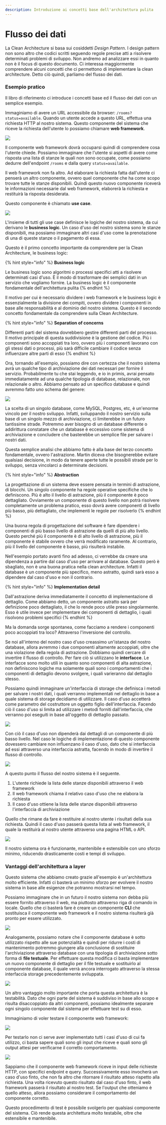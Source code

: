 ```yaml
---
description: Introduzione ai concetti base dell'architettura pulita
---
```


# Flusso dei dati

La Clean Architecture si basa sui cosiddetti _Design Pattern_. I design pattern non sono altro che codici scritti seguendo regole precise atti a risolvere determinati problemi di sviluppo. Non andremo ad analizzare essi in quanto non è il focus di questo documento. Ci interessa maggiormente comprendere alcuni concetti che ci permettono di implementare la clean architecture. Detto ciò quindi, parliamo del flusso dei dati.

### Esempio pratico

Il libro di riferimento ci introduce i concetti base ed il flusso dei dati con un semplice esempio.

Immaginiamo di avere un URL accessibile da browser: `/rooms?status=available`. Quando un utente accede a questo URL, effettua una richiesta HTTP al nostro sistema. Questo componente del sistema che riceve la richiesta dell'utente lo possiamo chiamare **web framework**.

![](../.gitbook/assets/figure01.svg)

Il componente web framework dovrà occuparsi quindi di comprendere cosa l'utente chiede. Possiamo immaginare che l'utente si aspetti di avere come risposta una lista di stanze le quali non sono occupate, come possiamo dedurre dell'endpoint `/rooms` e dalla query `status=available`.

Il web framework non fa altro. Ad elaborare la richiesta fatta dall'utente ci penserà un altro componente, ovvero quel componente che ha come scopo trovare tutte le stanze disponibili. Quindi questo nuovo componente riceverà le informazioni necessarie dal web framework, elaborerà la richiesta e restituirà la risposta desiderata.

Questo componente è chiamato **use case**.

![](../.gitbook/assets/figure02.svg)

L'insieme di tutti gli use case definisce le logiche del nostro sistema, da cui derivano le **business logic**. Un caso d'uso del nostro sistema sono le stanze disponibili, ma possiamo immaginare altri casi d'uso come la prenotazione di una di queste stanze o il pagamento di essa.

Questo è il primo concetto importante da comprendere per la Clean Architecture, le business logic:

{% hint style="info" %}
**Business logic**

Le business logic sono algoritmi o processi specifici atti a risolvere determinati casi d'uso. È il modo di trasformare dei semplici dati in un servizio che vogliamo fornire. La business logic è il componente fondamentale dell'architettura pulita
{% endhint %}

Il motivo per cui è necessario dividere i web framework e le business logic è essenzialmente la divisione dei compiti, ovvero dividere i componenti in base alle responsabilità e al dominio del nostro sistema. Questo è il secondo concetto fondamentale da comprendere sulla Clean Architecture.

{% hint style="info" %}
**Separation of concerns**

Differenti parti del sistema dovrebbero gestire differenti parti del processo. Il motivo principale di questa suddivisione è la gestione del codice. Più i componenti sono accoppiati tra loro, ovvero più i componenti lavorano con gli stessi dati o processi, più sarà difficile cambiare il codice senza influenzare altre parti di esso
{% endhint %}

Ora, tornando all'esempio, possiamo dire con certezza che il nostro sistema avrà un qualche tipo di archiviazione dei dati necessari per fornire il servizio. Probabilmente tu che stai leggendo, e io in primis, avrai pensato immediatamente ad una qualche tipologia di database, relazionale, non relazionale o altro. Abbiamo pensato ad un specifico database e quindi avremmo fatto uno schema del genere:

![](../.gitbook/assets/figure03.svg)

La scelta di un singolo database, come MySQL, Postgres, etc, è un'enorme vincolo per il nostro sviluppo. Infatti, sviluppando il nostro servizio sulla base di un singolo mezzo di archiviazione, ci limiterebbe in un futuro tantissime strade. Potremmo aver bisogno di un database differente o addirittura constatare che un database è eccessivo come sistema di archiviazione e concludere che basterebbe un semplice file per salvare i nostri dati.

Questa semplice analisi che abbiamo fatto è alla base del terzo concetto fondamentale, ovvero l'astrazione. Martin diceva che bisognerebbe evitare qualsiasi decisione, in modo da tenere aperte tutte le possibili strade per lo sviluppo, senza vincolarci a determinate decisioni.

{% hint style="info" %}
**Abstraction**

La progettazione di un sistema deve essere pensata in termini di astrazione, di blocchi. Un singolo componente ha regole operative specifiche che lo definiscono. Più è alto il livello di astrazione, più il componente è poco dettagliato. Ovviamente un componente di questo livello non potrà risolvere completamente un problema pratico, esso dovrà avere componenti di livello più basso, più dettagliato, che implementi le regole per risolverlo
{% endhint %}

Una buona regola di progettazione del software è fare dipendere i componenti di più basso livello di astrazione da quelli di più alto livello. Questo perché più il componente è di alto livello di astrazione, più il componente è stabile ovvero che verrà modificato raramente. Al contrario, più il livello del componente è basso, più risulterà instabile.

Nell'esempio portato avanti fino ad adesso, ci verrebbe da creare una dipendenza a partire dal caso d'uso per arrivare al database. Questo però è sbagliato, non è una buona pratica nella clean architecture. Infatti il database è un componente più specifico, meno astratto, quindi sarà esso a dipendere dal caso d'uso e non il contrario.

{% hint style="info" %}
**Implementation detail**

Dall'astrazione deriva immediatamente il concetto di implementazione di dettaglio. Come abbiamo detto, un componente astratto sarà per definizione poco dettagliato, il che lo rende poco utile preso singolarmente. Esso è utile invece per implementare dei componenti di dettaglio, i quali risolvono problemi specifici
{% endhint %}

Ma la domanda sorge spontanea, come facciamo a rendere i componenti poco accoppiati tra loco? Attraverso l'inversione del controllo.

Se noi all'interno del nostro caso d'uso creassimo un'istanza del nostro database, allora avremmo i due componenti altamente accoppiati, oltre che una violazione della regola di astrazione. Dobbiamo quindi cercare di invertire il flusso di controllo. Per fare ciò si utilizzano le **interfacce**. Le interfacce sono molto utili in quanto sono componenti di alta astrazione, non definiscono logiche ma solamente quali sono i comportamenti che i componenti di dettaglio devono svolgere, i quali varieranno dal dettaglio stesso.

Possiamo quindi immaginare un'interfaccia di storage che definisca i metodi per salvare i nostri dati, i quali verranno implementati nel dettaglio in base a quale sistema di storage decidiamo di utilizzare. Il caso d'uso accetterà come parametro del costruttore un oggetto figlio dell'interfaccia. Facendo ciò il caso d'uso si limita ad utilizzare i metodi forniti dall'interfaccia, che verranno poi eseguiti in base all'oggetto di dettaglio passato.

![](../.gitbook/assets/figure05.svg)

Con ciò il caso d'uso non dipenderà dai dettagli di un componente di più basso livello. Nel caso le logiche di implementazione di questo componente dovessero cambiare non influenzano il caso d'uso, dato che si interfaccia ad essi attraverso una interfaccia astratta, facendo in modo di invertire il flusso di controllo.

![](../.gitbook/assets/figure06.svg)

A questo punto il flusso del nostro sistema è il seguente.

1. L'utente richiede la lista delle stanze disponibili attraverso il web framework
2. Il web framework chiama il relativo caso d'uso che ne elabora la richiesta
3. Il caso d'uso ottiene la lista delle stanze disponibili attraverso l'interfaccia di archiviazione

Quello che rimane da fare è restituire al nostro utente i risultati della sua richiesta. Quindi il caso d'uso passerà questa lista al web framework, il quale la restituirà al nostro utente attraverso una pagina HTML o API.

![](../.gitbook/assets/figure08.svg)

Il nostro sistema ora è funzionante, mantenibile e estensibile con uno sforzo minimo, riducendo drasticamente costi e tempi di sviluppo.

### Vantaggi dell'architettura a layer

Questo sistema che abbiamo creato grazie all'esempio è un'architettura molto efficiente. Infatti ci basterà un minimo sforzo per evolvere il nostro sistema in base alle esigenze che potranno mostrarsi nel tempo.

Possiamo immaginare che in un futuro il nostro sistema non debba più essere fornito attraverso il web, ma piuttosto attraverso riga di comando in locale. Quello che ci basterà fare è creare un componente **CLI** che sostituisca il componente web framework e il nostro sistema risulterà già pronto per essere utilizzato.

![](../.gitbook/assets/figure09.svg)

Analogamente, possiamo notare che il componente database è sotto utilizzato rispetto alle sue potenzialità e quindi per ridurre i costi di mantenimento potremmo giungere alla conclusione di sostituire l'archiviazione attraverso database con una tipologia di archiviazione sotto forma di **file testuale**. Per effettuare questa modifica ci basta implementare un nuovo componente di dettaglio per il file testuale e sostituirlo al componente database, il quale verrà ancora interrogato attraverso la stessa interfaccia storage precedentemente sviluppata.

![](../.gitbook/assets/figure10.svg)

Un altro vantaggio molto importante che porta questa architettura è la testabilità. Dato che ogni parte del sistema è suddiviso in base allo scopo e risulta disaccoppiato da altri componenti, possiamo idealmente separare ogni singolo componente dal sistema per effettuare test su di esso.&#x20;

Immaginiamo di voler testare il componente web framework:

![](../.gitbook/assets/figure11.svg)

Per testarlo non ci serve aver implementato tutti i casi d'uso di cui fa utilizzo, ci basta sapere quali sono gli input che riceve e quali sono gli output attesi per verificarne il corretto comportamento.

![](../.gitbook/assets/figure12.svg)

Sappiamo che il componente web framework riceve in input delle richieste HTTP, con specifici endpoint e query. Successivamente esso invocherà un caso d'uso finto, che non fa altro che ritornare il risultato atteso rispetto alla richiesta. Una volta ricevuto questo risultato dal caso d'uso finto, il web framework passerà il risultato al nostro test. Se l'output che otteniamo è quello atteso, allora possiamo considerare il comportamento del componente corretto.

Questo procedimento di test è possibile svolgerlo per qualsiasi componente del sistema. Ciò rende questa architettura molto testabile, oltre che estensibile e mantenibile.
